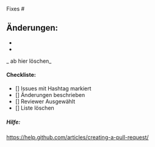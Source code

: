 Fixes #

Änderungen:
-
-
-

_ ab hier löschen_

#### Checkliste:
- [] Issues mit Hashtag markiert
- [] Änderungen beschrieben
- [] Reviewer Ausgewählt
- [] Liste löschen

##### Hilfe:
https://help.github.com/articles/creating-a-pull-request/
